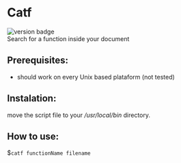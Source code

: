 # Catf

![version badge](https://img.shields.io/badge/Version-1.1-sucess)  
Search for a function inside your document

## Prerequisites: 
* should work on every Unix based plataform (not tested)

## Instalation: 
move the script file to your _/usr/local/bin_ directory. 

## How to use: 

$`catf functionName filename` 
